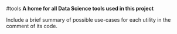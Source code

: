 #tools
__A home for all Data Science tools used in this project__

Include a brief summary of possible use-cases for each utility in the comment of its code.
